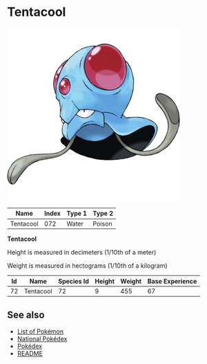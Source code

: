 # Tentacool


![Tentacool](images/072.png)

| **Name** | **Index** | **Type 1** | **Type 2** |
|----|----|----|----|
| Tentacool | 072 | Water | Poison  |

**Tentacool** 


Height is measured in decimeters (1/10th of a meter)

Weight is measured in hectograms (1/10th of a kilogram)

| **Id** | **Name** | **Species Id** | **Height** | **Weight** | **Base Experience** |
|--------|----------|----------------|------------|------------|---------------------|
| 72 | Tentacool | 72 | 9 | 455 | 67 |


## See also

- [List of Pokémon](../pokemon.md)
- [National Pokédex](../national_pokedex.md)
- [Pokédex](../pokedex.md)
- [README](../README.md)

